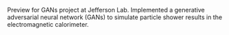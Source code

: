Preview for GANs project at Jefferson Lab. Implemented a generative adversarial neural network (GANs) to simulate particle shower results in the electromagnetic calorimeter.
